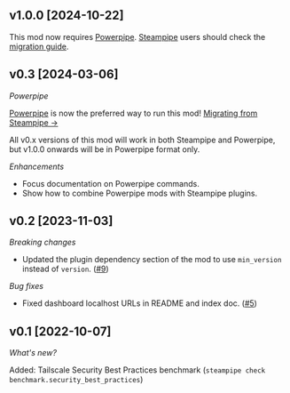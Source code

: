 ## v1.0.0 [2024-10-22]

This mod now requires [Powerpipe](https://powerpipe.io). [Steampipe](https://steampipe.io) users should check the [migration guide](https://powerpipe.io/blog/migrating-from-steampipe).

## v0.3 [2024-03-06]

_Powerpipe_

[Powerpipe](https://powerpipe.io) is now the preferred way to run this mod!  [Migrating from Steampipe →](https://powerpipe.io/blog/migrating-from-steampipe)

All v0.x versions of this mod will work in both Steampipe and Powerpipe, but v1.0.0 onwards will be in Powerpipe format only.

_Enhancements_

- Focus documentation on Powerpipe commands.
- Show how to combine Powerpipe mods with Steampipe plugins.

## v0.2 [2023-11-03]

_Breaking changes_

- Updated the plugin dependency section of the mod to use `min_version` instead of `version`. ([#9](https://github.com/turbot/steampipe-mod-tailscale-compliance/pull/9))

_Bug fixes_

- Fixed dashboard localhost URLs in README and index doc. ([#5](https://github.com/turbot/steampipe-mod-tailscale-compliance/pull/5))

## v0.1 [2022-10-07]

_What's new?_

Added: Tailscale Security Best Practices benchmark (`steampipe check benchmark.security_best_practices`)
